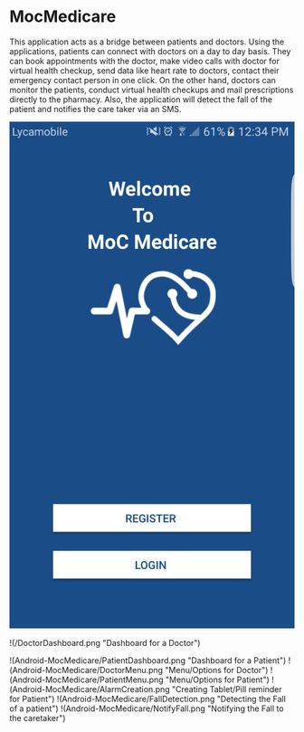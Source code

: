 # MocMedicare
This application acts as a bridge between patients and doctors. Using the applications, patients can connect with doctors on a day to day basis. They can book appointments with the doctor, make video calls with doctor for virtual health checkup, send data like heart rate to doctors, contact their emergency contact person in one click. On the other hand, doctors can monitor the patients, conduct virtual health checkups and mail prescriptions directly to the pharmacy. Also, the application will detect the fall of the patient and notifies the care taker via an SMS.

 ![Screenshot](/MainPage.png?raw=true)
 
!(/DoctorDashboard.png "Dashboard for a Doctor")

!(Android-MocMedicare/PatientDashboard.png "Dashboard for a Patient")
!(Android-MocMedicare/DoctorMenu.png "Menu/Options for Doctor")
!(Android-MocMedicare/PatientMenu.png "Menu/Options for Patient")
!(Android-MocMedicare/AlarmCreation.png "Creating Tablet/Pill reminder for Patient")
!(Android-MocMedicare/FallDetection.png "Detecting the Fall of a patient")
!(Android-MocMedicare/NotifyFall.png "Notifying the Fall to the caretaker")
